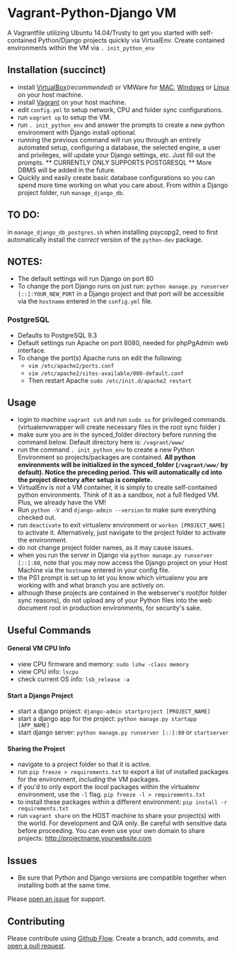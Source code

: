 # Vagrant-Python-Django VM

A Vagrantfile utilizing Ubuntu 14.04/Trusty to get you started with self-contained Python/Django projects quickly via VirtualEnv.
Create contained environments within the VM via `. init_python_env`

## Installation (succinct)
  - install [VirtualBox](https://www.virtualbox.org/wiki/Downloads)(_recommended_) or VMWare for [MAC](https://my.vmware.com/web/vmware/info?slug=desktop_end_user_computing/vmware_fusion/8_0), [Windows](http://www.vmware.com/products/workstation.html) or [Linux](http://www.vmware.com/products/workstation-for-linux.html) on your host machine.
  - install [Vagrant](https://www.vagrantup.com/downloads.html) on your host machine.
  - edit `config.yml` to setup network, CPU and folder sync configurations.
  - run `vagrant up` to setup the VM.
  - run `. init_python_env` and answer the prompts to create a new python environment with Django install optional.
  - running the previous command will run you through an entirely automated setup, configuring a database, the selected engine, a user and privileges, will update your Django settings, etc. Just fill out the prompts. ** CURRENTLY ONLY SUPPORTS POSTGRESQL ** More DBMS will be added in the future.
  - Quickly and easily create basic database configurations so you can spend more time working on what you care about. From within a Django project folder, run `manage_django_db`.


## TO DO:
  in `manage_django_db_postgres.sh` when installing psycopg2, need to first automatically install the _correct_ version of the `python-dev` package.

## NOTES:
  - The default settings will run Django on port 80
  - To change the port Django runs on just run: `python manage.py runserver [::]:YOUR_NEW_PORT` in a Django project and that port will be accessible via the `hostname` entered in the `config.yml` file.
### PostgreSQL
  - Defaults to PostgreSQL 9.3
  - Default settings run Apache on port 8080, needed for phpPgAdmin web interface.
  - To change the port(s) Apache runs on edit the following:
    - `vim /etc/apache2/ports.conf`
    - `vim /etc/apache2/sites-available/000-default.conf`
    - Then restart Apache `sudo /etc/init.d/apache2 restart`

## Usage

  - login to machine `vagrant ssh` and run `sudo su` for privileged commands. (virtualenvwrapper will create necessary files in the root sync folder )
  - make sure you are in the synced_folder directory before running the command below. Default directory here is: `/vagrant/www/`
  - run the command `. init_python_env` to create a new Python Environment so projects/packages are contained. **All python environments will be initialized in the synced_folder (`/vagrant/www/` by default). Notice the preceding period. This will automatically cd into the project directory after setup is complete.**
  - VirtualEnv is _not_ a VM container, it is simply to create self-contained python environments. Think of it as a sandbox, not a full fledged VM. Plus, we already have the VM!
  - Run `python -V` and `django-admin --version` to make sure everything checked out.
  - run `deactivate` to exit virtualenv environment or `workon [PROJECT_NAME]` to activate it. Alternatively, just navigate to the project folder to activate the environment.
  - do not change project folder names, as it may cause issues.
  - when you run the server in Django via `python manage.py runserver [::]:80`, note that you may now access the Django project on your Host Machine via the `hostname` entered in your config file.
  - the PS1 prompt is set up to let you know which virtualenv you are working with and what branch you are actively on.
  - although these projects are contained in the webserver's root(for folder sync reasons), do not upload any of your Python files into the web document root in production environments, for security's sake.

## Useful Commands
#### General VM CPU Info
  - view CPU firmware and memory: `sudo lshw -class memory`
  - view CPU info: `lscpu`
  - check current OS info: `lsb_release -a`

#### Start a Django Project
  - start a django project: `django-admin startproject [PROJECT_NAME]`
  - start a django app for the project: `python manage.py startapp [APP_NAME]`
  - start django server: `python manage.py runserver [::]:80` or `startserver`

#### Sharing the Project
  - navigate to a project folder so that it is active.
  - run `pip freeze > requirements.txt` to export a list of installed packages for the environment, _including_ the VM packages.
  - if you'd to only export the _local_ packages within the virtualenv environment, use the `-l` flag. `pip freeze -l > requirements.txt`
  - to install these packages within a different environment: `pip install -r requirements.txt`
  - run `vagrant share` on the HOST machine to share your project(s) with the world. For development and Q/A only. Be careful with sensitive data before proceeding. You can even use your own domain to share projects: http://projectname.yourwebsite.com

## Issues
  - Be sure that Python and Django versions are compatible together when installing both at the same time.

Please [open an issue](https://github.com/ccurtin/vagrant-python-django/issues/new) for support.

## Contributing

Please contribute using [Github Flow](https://guides.github.com/introduction/flow/). Create a branch, add commits, and [open a pull request](https://github.com/ccurtin/vagrant-python-django/compare/).
